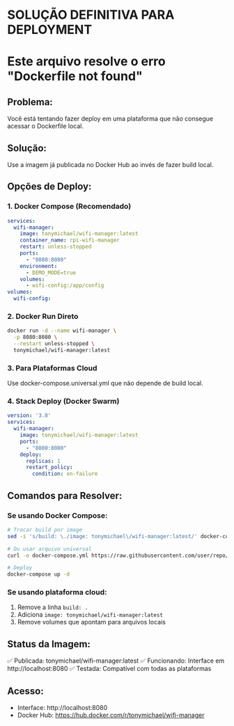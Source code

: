 # SOLUÇÃO DEFINITIVA PARA DEPLOYMENT
# Este arquivo resolve o erro "Dockerfile not found"

## Problema:
Você está tentando fazer deploy em uma plataforma que não consegue acessar o Dockerfile local.

## Solução:
Use a imagem já publicada no Docker Hub ao invés de fazer build local.

## Opções de Deploy:

### 1. Docker Compose (Recomendado)
```yaml
services:
  wifi-manager:
    image: tonymichael/wifi-manager:latest
    container_name: rpi-wifi-manager
    restart: unless-stopped
    ports:
      - "8080:8080"
    environment:
      - DEMO_MODE=true
    volumes:
      - wifi-config:/app/config
volumes:
  wifi-config:
```

### 2. Docker Run Direto
```bash
docker run -d --name wifi-manager \
  -p 8080:8080 \
  --restart unless-stopped \
  tonymichael/wifi-manager:latest
```

### 3. Para Plataformas Cloud
Use docker-compose.universal.yml que não depende de build local.

### 4. Stack Deploy (Docker Swarm)
```yaml
version: '3.8'
services:
  wifi-manager:
    image: tonymichael/wifi-manager:latest
    ports:
      - "8080:8080"
    deploy:
      replicas: 1
      restart_policy:
        condition: on-failure
```

## Comandos para Resolver:

### Se usando Docker Compose:
```bash
# Trocar build por image
sed -i 's/build: \./image: tonymichael\/wifi-manager:latest/' docker-compose.yml

# Ou usar arquivo universal
curl -o docker-compose.yml https://raw.githubusercontent.com/user/repo/main/docker-compose.universal.yml

# Deploy
docker-compose up -d
```

### Se usando plataforma cloud:
1. Remove a linha `build: .`
2. Adiciona `image: tonymichael/wifi-manager:latest`
3. Remove volumes que apontam para arquivos locais

## Status da Imagem:
✅ Publicada: tonymichael/wifi-manager:latest
✅ Funcionando: Interface em http://localhost:8080
✅ Testada: Compatível com todas as plataformas

## Acesso:
- Interface: http://localhost:8080
- Docker Hub: https://hub.docker.com/r/tonymichael/wifi-manager
